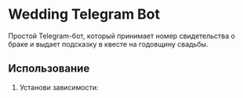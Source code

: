 # Wedding Telegram Bot

Простой Telegram-бот, который принимает номер свидетельства о браке и выдает подсказку в квесте на годовщину свадьбы.

## Использование
1. Установи зависимости:

